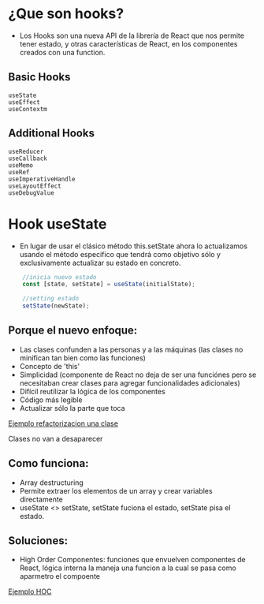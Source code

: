 # ¿Que son hooks?
* Los Hooks son una nueva API de la librería de React que nos permite tener estado, y otras características de React, en los componentes creados con una function.

## Basic Hooks

	useState
	useEffect
	useContextm

##	Additional Hooks

	useReducer
	useCallback
	useMemo
	useRef
	useImperativeHandle
	useLayoutEffect
	useDebugValue

# Hook useState

* En lugar de usar el clásico método this.setState ahora lo actualizamos usando el método especifico que tendrá como objetivo sólo y exclusivamente actualizar su estado en concreto.

```javascript
	//inicia nuevo estado
	const [state, setState] = useState(initialState);
```

```javascript
	//setting estado
	setState(newState);
```

## Porque el nuevo enfoque:
* Las clases confunden a las personas y a las máquinas (las clases no minifican tan bien como las funciones)
* Concepto de 'this'
* Simplicidad (componente de React no deja de ser una funciónes pero se necesitaban crear clases para agregar funcionalidades adicionales)
* Difícil reutilizar la lógica de los componentes
* Código más legible
* Actualizar sólo la parte que toca


[Ejemplo refactorizacion una clase](https://pbs.twimg.com/media/DquJO7rVsAAcYYr.jpg:large)


Clases no van a desaparecer

## Como funciona:
* Array destructuring
* Permite extraer los elementos de un array y crear variables directamente
* useState <> setState, setState fuciona el estado, setState pisa el estado.

## Soluciones:

* High Order Componentes: funciones que envuelven componentes de React, lógica interna la maneja una funcion a la cual se pasa como aparmetro el compoente


[Ejemplo HOC](https://gist.github.com/sebmarkbage/ef0bf1f338a7182b6775)

